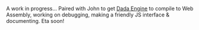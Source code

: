 A work in progress... Paired with John to get [Dada Engine](https://dev.null.org/dadaengine/manual-1.0/dada.html) to compile to Web Assembly, working on debugging, making a friendly JS interface & documenting. Eta soon!

